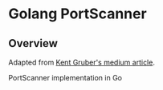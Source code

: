 # Golang PortScanner 

## Overview 
Adapted from [Kent Gruber's medium article](https://medium.com/@KentGruber/building-a-high-performance-port-scanner-with-golang-9976181ec39d). 

PortScanner implementation in Go


